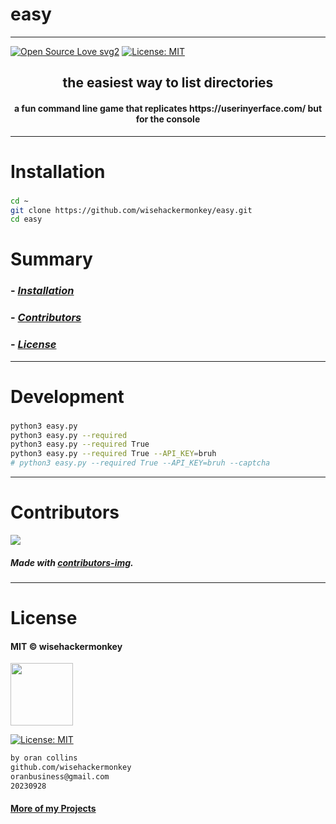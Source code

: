 # easy
----
[![Open Source Love svg2](https://badges.frapsoft.com/os/v2/open-source.svg?v=103)](https://github.com/ellerbrock/open-source-badges/) [![License: MIT](https://img.shields.io/badge/License-MIT-yellow.svg)](https://opensource.org/licenses/MIT)


<!-- <img src="NNNNNN" width="400"> -->


<h2 align="center">the easiest way to list directories</h2>

<h4 align="center">a fun command line game that replicates https://userinyerface.com/ but for the console</h4>

---


# Installation
### 
```bash
cd ~
git clone https://github.com/wisehackermonkey/easy.git
cd easy
```

# Summary
### -  *[Installation](#Installation)*
<!-- ### -  *[Deveopment](#For-developers)* -->
<!-- ### -  *[Links](#Links)* -->
### -  *[Contributors](#Contributors)*
### -  *[License](#License)*


-------------- 
# Development
### 
```bash
python3 easy.py 
python3 easy.py --required
python3 easy.py --required True 
python3 easy.py --required True --API_KEY=bruh
# python3 easy.py --required True --API_KEY=bruh --captcha

```
<!-- 

--------------
# Screenshots
- <img src="NNNNNN" width="400"> 
 

---
# Links
###
-->

--------------
# Contributors

[![](https://contrib.rocks/image?repo=wisehackermonkey/easy)](https://github.com/wisehackermonkey/easy/graphs/contributors)

##### Made with [contributors-img](https://contrib.rocks).

--------------


# License

#### MIT © wisehackermonkey
<img src="https://upload.wikimedia.org/wikipedia/commons/archive/c/c0/20230603054722%21Osi_standard_logo.png" width="100">

[![License: MIT](https://img.shields.io/badge/License-MIT-yellow.svg)](https://opensource.org/licenses/MIT)
```bash
by oran collins
github.com/wisehackermonkey
oranbusiness@gmail.com
20230928
```

#### [More of my Projects](https://github.com/wisehackermonkey/)